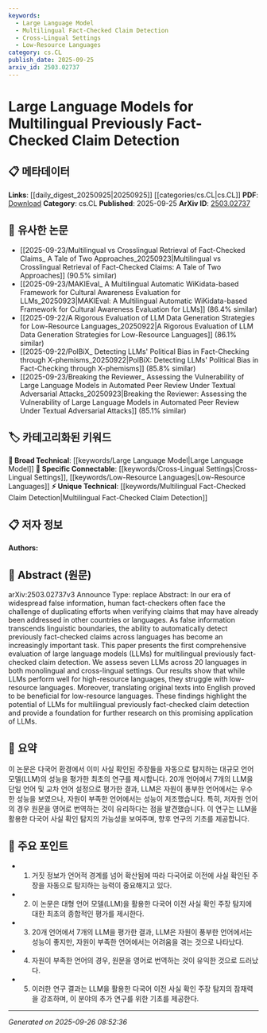 ```yaml
---
keywords:
  - Large Language Model
  - Multilingual Fact-Checked Claim Detection
  - Cross-Lingual Settings
  - Low-Resource Languages
category: cs.CL
publish_date: 2025-09-25
arxiv_id: 2503.02737
---
```


<!-- KEYWORD_LINKING_METADATA:
{
  "processed_timestamp": "2025-09-26T08:52:36.540616",
  "vocabulary_version": "1.0",
  "selected_keywords": [
    "Large Language Model",
    "Multilingual Fact-Checked Claim Detection",
    "Cross-Lingual Settings",
    "Low-Resource Languages"
  ],
  "rejected_keywords": [],
  "similarity_scores": {
    "Large Language Model": 0.85,
    "Multilingual Fact-Checked Claim Detection": 0.78,
    "Cross-Lingual Settings": 0.77,
    "Low-Resource Languages": 0.8
  },
  "extraction_method": "AI_prompt_based",
  "budget_applied": true,
  "candidates_json": {
    "candidates": [
      {
        "surface": "Large Language Models",
        "canonical": "Large Language Model",
        "aliases": [
          "LLMs"
        ],
        "category": "broad_technical",
        "rationale": "Large Language Models are central to the paper's evaluation and are a key concept in NLP research.",
        "novelty_score": 0.45,
        "connectivity_score": 0.88,
        "specificity_score": 0.65,
        "link_intent_score": 0.85
      },
      {
        "surface": "Multilingual Fact-Checked Claim Detection",
        "canonical": "Multilingual Fact-Checked Claim Detection",
        "aliases": [
          "Cross-Lingual Claim Verification"
        ],
        "category": "unique_technical",
        "rationale": "This is a unique application of LLMs that addresses a specific challenge in multilingual information verification.",
        "novelty_score": 0.75,
        "connectivity_score": 0.6,
        "specificity_score": 0.8,
        "link_intent_score": 0.78
      },
      {
        "surface": "Cross-Lingual Settings",
        "canonical": "Cross-Lingual Settings",
        "aliases": [
          "Cross-Language Contexts"
        ],
        "category": "specific_connectable",
        "rationale": "Cross-lingual settings are crucial for understanding the performance of LLMs across different languages.",
        "novelty_score": 0.55,
        "connectivity_score": 0.7,
        "specificity_score": 0.72,
        "link_intent_score": 0.77
      },
      {
        "surface": "Low-Resource Languages",
        "canonical": "Low-Resource Languages",
        "aliases": [
          "Under-Resourced Languages"
        ],
        "category": "specific_connectable",
        "rationale": "Addressing challenges in low-resource languages is vital for the inclusivity of multilingual NLP applications.",
        "novelty_score": 0.5,
        "connectivity_score": 0.75,
        "specificity_score": 0.78,
        "link_intent_score": 0.8
      }
    ],
    "ban_list_suggestions": [
      "high-resource languages",
      "translating original texts"
    ]
  },
  "decisions": [
    {
      "candidate_surface": "Large Language Models",
      "resolved_canonical": "Large Language Model",
      "decision": "linked",
      "scores": {
        "novelty": 0.45,
        "connectivity": 0.88,
        "specificity": 0.65,
        "link_intent": 0.85
      }
    },
    {
      "candidate_surface": "Multilingual Fact-Checked Claim Detection",
      "resolved_canonical": "Multilingual Fact-Checked Claim Detection",
      "decision": "linked",
      "scores": {
        "novelty": 0.75,
        "connectivity": 0.6,
        "specificity": 0.8,
        "link_intent": 0.78
      }
    },
    {
      "candidate_surface": "Cross-Lingual Settings",
      "resolved_canonical": "Cross-Lingual Settings",
      "decision": "linked",
      "scores": {
        "novelty": 0.55,
        "connectivity": 0.7,
        "specificity": 0.72,
        "link_intent": 0.77
      }
    },
    {
      "candidate_surface": "Low-Resource Languages",
      "resolved_canonical": "Low-Resource Languages",
      "decision": "linked",
      "scores": {
        "novelty": 0.5,
        "connectivity": 0.75,
        "specificity": 0.78,
        "link_intent": 0.8
      }
    }
  ]
}
-->

# Large Language Models for Multilingual Previously Fact-Checked Claim Detection

## 📋 메타데이터

**Links**: [[daily_digest_20250925|20250925]] [[categories/cs.CL|cs.CL]]
**PDF**: [Download](https://arxiv.org/pdf/2503.02737.pdf)
**Category**: cs.CL
**Published**: 2025-09-25
**ArXiv ID**: [2503.02737](https://arxiv.org/abs/2503.02737)

## 🔗 유사한 논문
- [[2025-09-23/Multilingual vs Crosslingual Retrieval of Fact-Checked Claims_ A Tale of Two Approaches_20250923|Multilingual vs Crosslingual Retrieval of Fact-Checked Claims: A Tale of Two Approaches]] (90.5% similar)
- [[2025-09-23/MAKIEval_ A Multilingual Automatic WiKidata-based Framework for Cultural Awareness Evaluation for LLMs_20250923|MAKIEval: A Multilingual Automatic WiKidata-based Framework for Cultural Awareness Evaluation for LLMs]] (86.4% similar)
- [[2025-09-22/A Rigorous Evaluation of LLM Data Generation Strategies for Low-Resource Languages_20250922|A Rigorous Evaluation of LLM Data Generation Strategies for Low-Resource Languages]] (86.1% similar)
- [[2025-09-22/PolBiX_ Detecting LLMs' Political Bias in Fact-Checking through X-phemisms_20250922|PolBiX: Detecting LLMs' Political Bias in Fact-Checking through X-phemisms]] (85.8% similar)
- [[2025-09-23/Breaking the Reviewer_ Assessing the Vulnerability of Large Language Models in Automated Peer Review Under Textual Adversarial Attacks_20250923|Breaking the Reviewer: Assessing the Vulnerability of Large Language Models in Automated Peer Review Under Textual Adversarial Attacks]] (85.1% similar)

## 🏷️ 카테고리화된 키워드
**🧠 Broad Technical**: [[keywords/Large Language Model|Large Language Model]]
**🔗 Specific Connectable**: [[keywords/Cross-Lingual Settings|Cross-Lingual Settings]], [[keywords/Low-Resource Languages|Low-Resource Languages]]
**⚡ Unique Technical**: [[keywords/Multilingual Fact-Checked Claim Detection|Multilingual Fact-Checked Claim Detection]]

## 📋 저자 정보

**Authors:** 

## 📄 Abstract (원문)

arXiv:2503.02737v3 Announce Type: replace 
Abstract: In our era of widespread false information, human fact-checkers often face the challenge of duplicating efforts when verifying claims that may have already been addressed in other countries or languages. As false information transcends linguistic boundaries, the ability to automatically detect previously fact-checked claims across languages has become an increasingly important task. This paper presents the first comprehensive evaluation of large language models (LLMs) for multilingual previously fact-checked claim detection. We assess seven LLMs across 20 languages in both monolingual and cross-lingual settings. Our results show that while LLMs perform well for high-resource languages, they struggle with low-resource languages. Moreover, translating original texts into English proved to be beneficial for low-resource languages. These findings highlight the potential of LLMs for multilingual previously fact-checked claim detection and provide a foundation for further research on this promising application of LLMs.

## 📝 요약

이 논문은 다국어 환경에서 이미 사실 확인된 주장들을 자동으로 탐지하는 대규모 언어 모델(LLM)의 성능을 평가한 최초의 연구를 제시합니다. 20개 언어에서 7개의 LLM을 단일 언어 및 교차 언어 설정으로 평가한 결과, LLM은 자원이 풍부한 언어에서는 우수한 성능을 보였으나, 자원이 부족한 언어에서는 성능이 저조했습니다. 특히, 저자원 언어의 경우 원문을 영어로 번역하는 것이 유리하다는 점을 발견했습니다. 이 연구는 LLM을 활용한 다국어 사실 확인 탐지의 가능성을 보여주며, 향후 연구의 기초를 제공합니다.

## 🎯 주요 포인트

- 1. 거짓 정보가 언어적 경계를 넘어 확산됨에 따라 다국어로 이전에 사실 확인된 주장을 자동으로 탐지하는 능력이 중요해지고 있다.
- 2. 이 논문은 대형 언어 모델(LLM)을 활용한 다국어 이전 사실 확인 주장 탐지에 대한 최초의 종합적인 평가를 제시한다.
- 3. 20개 언어에서 7개의 LLM을 평가한 결과, LLM은 자원이 풍부한 언어에서는 성능이 좋지만, 자원이 부족한 언어에서는 어려움을 겪는 것으로 나타났다.
- 4. 자원이 부족한 언어의 경우, 원문을 영어로 번역하는 것이 유익한 것으로 드러났다.
- 5. 이러한 연구 결과는 LLM을 활용한 다국어 이전 사실 확인 주장 탐지의 잠재력을 강조하며, 이 분야의 추가 연구를 위한 기초를 제공한다.


---

*Generated on 2025-09-26 08:52:36*